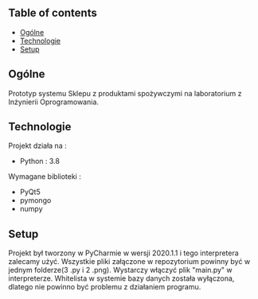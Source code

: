 ## Table of contents
* [Ogólne](#Ogólne)
* [Technologie](#Technologie)
* [Setup](#setup)

## Ogólne
Prototyp systemu Sklepu z produktami spożywczymi na laboratorium z Inżynierii Oprogramowania.
	
## Technologie
Projekt działa na : 
* Python : 3.8

Wymagane biblioteki : 
* PyQt5
* pymongo
* numpy
	
## Setup
Projekt był tworzony w PyCharmie w wersji 2020.1.1 i tego interpretera zalecamy użyć.
Wszystkie pliki załączone w repozytorium powinny być w jednym folderze(3 .py i 2 .png).
Wystarczy włączyć plik "main.py" w interpreterze.
Whitelista w systemie bazy danych została wyłączona, dlatego nie powinno być problemu z działaniem programu.

